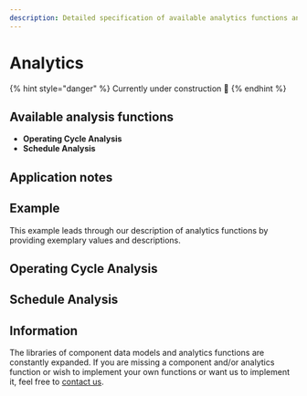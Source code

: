 ```yaml
---
description: Detailed specification of available analytics functions and their application.
---
```


# Analytics

{% hint style="danger" %}
Currently under construction 🚧
{% endhint %}

## Available analysis functions

* **Operating Cycle Analysis**
* **Schedule Analysis**

## Application notes

## Example

This example leads through our description of analytics functions by providing exemplary values and descriptions.

## Operating Cycle Analysis

## Schedule Analysis

## Information

The libraries of component data models and analytics functions are constantly expanded. If you are missing a component and/or analytics function or wish to implement your own functions or want us to implement it, feel free to [contact us](https://docs.aedifion.io/docs/~/drafts/-L_HZNFlbsllp3SXA5Xn/primary/contact).

